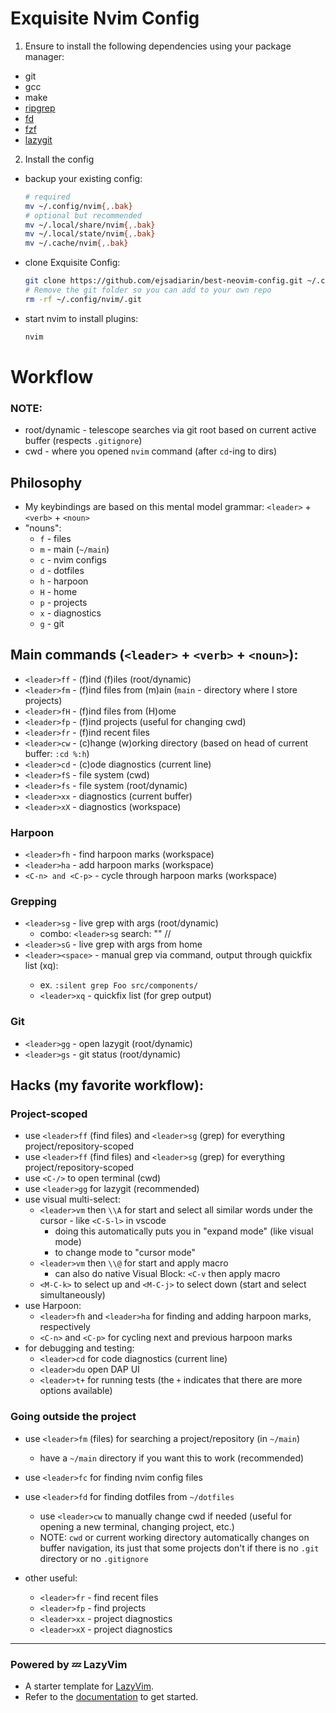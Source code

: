 # Exquisite Nvim Config
1. Ensure to install the following dependencies using your package manager:
- git
- gcc
- make
- [ripgrep](https://github.com/BurntSushi/ripgrep?tab=readme-ov-file#installation)
- [fd](https://github.com/sharkdp/fd#installation)
- [fzf](https://github.com/junegunn/fzf?tab=readme-ov-file#installation)
- [lazygit](https://github.com/jesseduffield/lazygit)

2. Install the config
- backup your existing config:
  ```bash
  # required
  mv ~/.config/nvim{,.bak}
  # optional but recommended
  mv ~/.local/share/nvim{,.bak}
  mv ~/.local/state/nvim{,.bak}
  mv ~/.cache/nvim{,.bak}
  ```

- clone Exquisite Config:
  ```bash
  git clone https://github.com/ejsadiarin/best-neovim-config.git ~/.config/nvim
  # Remove the git folder so you can add to your own repo
  rm -rf ~/.config/nvim/.git
  ```

- start nvim to install plugins:
  ```bash
  nvim
  ```

# Workflow
### NOTE:
- root/dynamic - telescope searches via git root based on current active buffer (respects `.gitignore`)
- cwd - where you opened `nvim` command (after `cd`-ing to dirs)

## Philosophy
- My keybindings are based on this mental model grammar:
`<leader>` + `<verb>` + `<noun>`
- "nouns":
  - `f` - files
  - `m` - main (`~/main`)
  - `c` - nvim configs
  - `d` - dotfiles
  - `h` - harpoon
  - `H` - home
  - `p` - projects
  - `x` - diagnostics
  - `g` - git

## Main commands (`<leader>` + `<verb>` + `<noun>`):
- `<leader>ff` - (f)ind (f)iles (root/dynamic)
- `<leader>fm` - (f)ind files from (m)ain (`main` - directory where I store projects)
- `<leader>fH` - (f)ind files from (H)ome
- `<leader>fp` - (f)ind projects (useful for changing cwd)
- `<leader>fr` - (f)ind recent files
- `<leader>cw` - (c)hange (w)orking directory (based on head of current buffer: `:cd %:h`)
- `<leader>cd` - (c)ode diagnostics (current line)
- `<leader>fS` - file system (cwd)
- `<leader>fs` - file system (root/dynamic)
- `<leader>xx` - diagnostics (current buffer)
- `<leader>xX` - diagnostics (workspace)
### Harpoon
- `<leader>fh` - find harpoon marks (workspace)
- `<leader>ha` - add harpoon marks (workspace)
- `<C-n> and <C-p>` - cycle through harpoon marks (workspace)
### Grepping
- `<leader>sg` - live grep with args (root/dynamic)
  - combo: `<leader>sg` search: "<prompt>" <path>/<to>/<search>
- `<leader>sG` - live grep with args from home
- `<leader><space>` - manual grep via command, output through quickfix list (<leader>xq):
  - ex. `:silent grep Foo src/components/`
  - `<leader>xq` - quickfix list (for grep output)
### Git
- `<leader>gg` - open lazygit (root/dynamic)
- `<leader>gs` - git status (root/dynamic)

## Hacks (my favorite workflow):
### Project-scoped
- use `<leader>ff` (find files) and `<leader>sg` (grep) for everything project/repository-scoped
- use `<leader>ff` (find files) and `<leader>sg` (grep) for everything project/repository-scoped
- use `<C-/>` to open terminal (cwd)
- use `<leader>gg` for lazygit (recommended)
- use visual multi-select:  
  - `<leader>vm` then `\\A` for start and select all similar words under the cursor - like `<C-S-l>` in vscode
    - doing this automatically puts you in "expand mode" (like visual mode)
    - <tab> to change mode to "cursor mode"
  - `<leader>vm` then `\\@` for start and apply macro
    - can also do native Visual Block: `<C-v` then apply macro
  - `<M-C-k>` to select up and `<M-C-j>` to select down (start and select simultaneously)
- use Harpoon:
  - `<leader>fh` and `<leader>ha` for finding and adding harpoon marks, respectively
  - `<C-n>` and `<C-p>` for cycling next and previous harpoon marks
- for debugging and testing:
  - `<leader>cd` for code diagnostics (current line)
  - `<leader>du` open DAP UI
  - `<leader>t+` for running tests (the `+` indicates that there are more options available)

### Going outside the project
- use `<leader>fm` (files) for searching a project/repository (in `~/main`)
  - have a `~/main` directory if you want this to work (recommended)
- use `<leader>fc` for finding nvim config files
- use `<leader>fd` for finding dotfiles from `~/dotfiles`
  - use `<leader>cw` to manually change cwd if needed (useful for opening a new terminal, changing project, etc.)
  - NOTE: `cwd` or current working directory automatically changes on buffer navigation, its just that some projects don't if there is no `.git` directory or no `.gitignore`

- other useful:
  - `<leader>fr` - find recent files
  - `<leader>fp` - find projects
  - `<leader>xx` - project diagnostics
  - `<leader>xX` - project diagnostics


---
### Powered by 💤 LazyVim
  - A starter template for [LazyVim](https://github.com/LazyVim/LazyVim).
  - Refer to the [documentation](https://lazyvim.github.io/installation) to get started.
